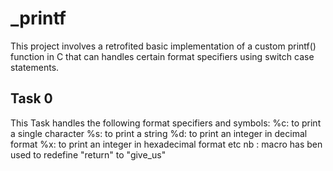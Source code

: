 # _printf

This project involves a retrofited basic implementation of a custom printf() function in C that can handles certain format specifiers using switch case statements.


## Task 0
This Task handles the following format specifiers and symbols:
%c: to print a single character
%s: to print a string
%d: to print an integer in decimal format
%x: to print an integer in hexadecimal format etc
nb : macro has ben used to redefine "return" to "give_us"